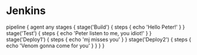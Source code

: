 # Jenkins
pipeline {
    agent any
     stages {
        stage('Build') {
            steps {
                echo 'Hello Peter!'
            }
        }
        stage('Test') {	
            steps {
                echo 'Peter listen to me, you idiot!'
            }
        }
        stage('Deploy1') {
            steps {
                echo 'mj misses you'
            }
        }
        stage('Deploy2') {
            steps {
                echo 'Venom gonna come for you'
            }
        }
    }
}
